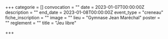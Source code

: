 +++
categorie = []
convocation = ""
date = 2023-01-07T00:00:00Z
description = ""
end_date = 2023-01-08T00:00:00Z
event_type = "creneau"
fiche_inscription = ""
image = ""
lieu = "Gymnase Jean Maréchal"
poster = ""
reglement = ""
title = "Jeu libre"

+++
        